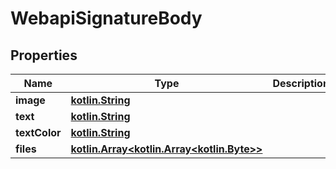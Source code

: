 # WebapiSignatureBody

## Properties
Name | Type | Description | Notes
------------ | ------------- | ------------- | -------------
**image** | [**kotlin.String**](.md) |  |  [optional]
**text** | [**kotlin.String**](.md) |  |  [optional]
**textColor** | [**kotlin.String**](.md) |  |  [optional]
**files** | [**kotlin.Array&lt;kotlin.Array&lt;kotlin.Byte&gt;&gt;**](kotlin.Array&lt;kotlin.Byte&gt;.md) |  |  [optional]
